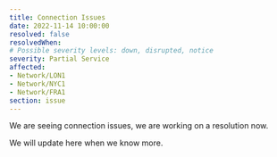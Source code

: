 ```yaml
---
title: Connection Issues
date: 2022-11-14 10:00:00
resolved: false
resolvedWhen: 
# Possible severity levels: down, disrupted, notice
severity: Partial Service
affected: 
- Network/LON1
- Network/NYC1
- Network/FRA1
section: issue
---
```

We are seeing connection issues, we are working on a resolution now.

We will update here when we know more.
